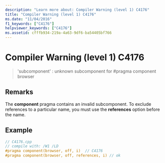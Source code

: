 ```yaml
---
description: "Learn more about: Compiler Warning (level 1) C4176"
title: "Compiler Warning (level 1) C4176"
ms.date: "11/04/2016"
f1_keywords: ["C4176"]
helpviewer_keywords: ["C4176"]
ms.assetid: cfffb934-219a-4a63-9df6-ba54405bf766
---
```

# Compiler Warning (level 1) C4176

> 'subcomponent' : unknown subcomponent for #pragma component browser

## Remarks

The **component** pragma contains an invalid subcomponent. To exclude references to a particular name, you must use the **references** option before the name.

## Example

```cpp
// C4176.cpp
// compile with: /W1 /LD
#pragma component(browser, off, i)  // C4176
#pragma component(browser, off, references, i) // ok
```
